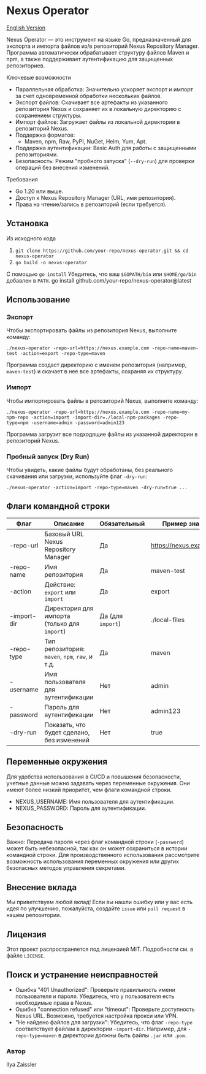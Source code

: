 # Nexus Operator

[English Version](README.md)

Nexus Operator — это инструмент на языке Go, предназначенный для экспорта и импорта файлов из/в репозиторий Nexus Repository Manager. Программа автоматически обрабатывает структуру файлов Maven и npm, а также поддерживает аутентификацию для защищенных репозиториев.

Ключевые возможности
- Параллельная обработка: Значительно ускоряет экспорт и импорт за счет одновременной обработки нескольких файлов.
- Экспорт файлов: Скачивает все артефакты из указанного репозитория Nexus и сохраняет их в локальную директорию с сохранением структуры.
- Импорт файлов: Загружает файлы из локальной директории в репозиторий Nexus.
- Поддержка форматов:
  - Maven, npm, Raw, PyPI, NuGet, Helm, Yum, Apt.
- Поддержка аутентификации: Basic Auth для работы с защищенными репозиториями.
- Безопасность: Режим "пробного запуска" (`--dry-run`) для проверки операций без внесения изменений.

Требования
- Go 1.20 или выше.
- Доступ к Nexus Repository Manager (URL, имя репозитория).
- Права на чтение/запись в репозиторий (если требуется).

## Установка

Из исходного кода
1. `git clone https://github.com/your-repo/nexus-operator.git && cd nexus-operator`
2. `go build -o nexus-operator`

С помощью `go install`
Убедитесь, что ваш `$GOPATH/bin` или `$HOME/go/bin` добавлен в `PATH`.
go install github.com/your-repo/nexus-operator@latest

## Использование

### Экспорт
Чтобы экспортировать файлы из репозитория Nexus, выполните команду:

`./nexus-operator -repo-url=https://nexus.example.com -repo-name=maven-test -action=export -repo-type=maven`

Программа создаст директорию с именем репозитория (например, `maven-test`) и скачает в нее все артефакты, сохраняя их структуру.

### Импорт
Чтобы импортировать файлы в репозиторий Nexus, выполните команду:

`./nexus-operator -repo-url=https://nexus.example.com -repo-name=my-npm-repo -action=import -import-dir=./local-npm-packages -repo-type=npm -username=admin -password=admin123`

Программа загрузит все подходящие файлы из указанной директории в репозиторий Nexus.

### Пробный запуск (Dry Run)
Чтобы увидеть, какие файлы будут обработаны, без реального скачивания или загрузки, используйте флаг `-dry-run`:

`./nexus-operator -action=import -repo-type=maven -dry-run=true ...`

## Флаги командной строки
Флаг            | Описание                                      | Обязательный | Пример значения
------------------|-----------------------------------------------|--------------|-------------------------------------
-repo-url         | Базовый URL Nexus Repository Manager          | Да           | https://nexus.example.com
-repo-name        | Имя репозитория                               | Да           | maven-test
-action           | Действие: `export` или `import`               | Да           | export
-import-dir       | Директория для импорта (только для `import`)   | Да (для `import`) | ./local-files
-repo-type        | Тип репозитория: `maven`, `npm`, `raw`, и т.д.  | Да           | maven
-username         | Имя пользователя для аутентификации           | Нет          | admin
-password         | Пароль для аутентификации                     | Нет          | admin123
-dry-run          | Показать, что будет сделано, без изменений   | Нет          | true

## Переменные окружения
Для удобства использования в CI/CD и повышения безопасности, учетные данные можно задавать через переменные окружения. Они имеют более низкий приоритет, чем флаги командной строки.
- NEXUS_USERNAME: Имя пользователя для аутентификации.
- NEXUS_PASSWORD: Пароль для аутентификации.

## Безопасность
Важно: Передача пароля через флаг командной строки (`-password`) может быть небезопасной, так как он может сохраниться в истории командной строки. Для производственного использования рассмотрите возможность использования переменных окружения или других безопасных методов управления секретами.

## Внесение вклада
Мы приветствуем любой вклад! Если вы нашли ошибку или у вас есть идея по улучшению, пожалуйста, создайте `issue` или `pull request` в нашем репозитории.

## Лицензия
Этот проект распространяется под лицензией MIT. Подробности см. в файле `LICENSE`.

## Поиск и устранение неисправностей
- Ошибка "401 Unauthorized": Проверьте правильность имени пользователя и пароля. Убедитесь, что у пользователя есть необходимые права в Nexus.
- Ошибка "connection refused" или "timeout": Проверьте доступность Nexus URL. Возможно, требуется настройка прокси или VPN.
- "Не найдено файлов для загрузки": Убедитесь, что флаг `-repo-type` соответствует файлам в директории `-import-dir`. Например, для `-repo-type=maven` в директории должны быть файлы `.jar` или `.pom`.

### Автор
Ilya Zaissler